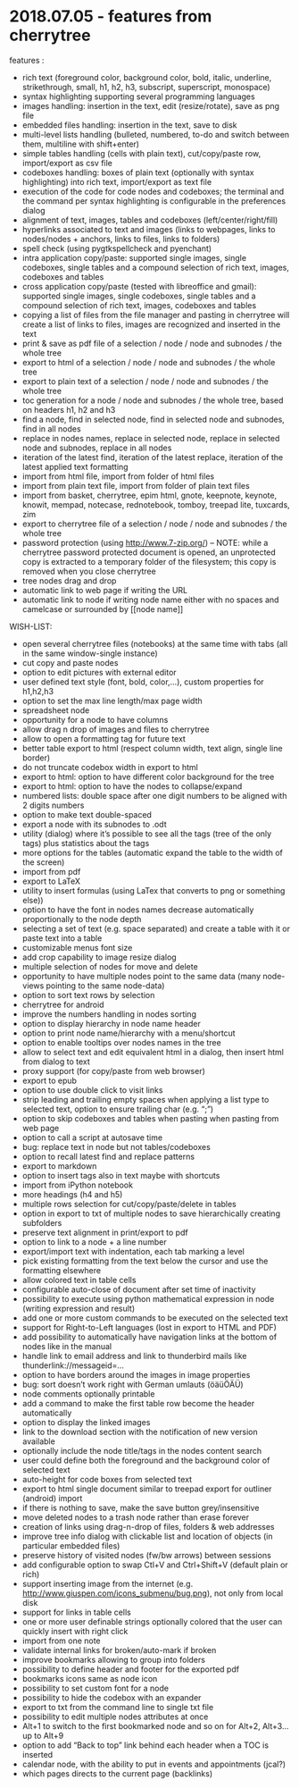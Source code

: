 # 2018.07.05 - features from cherrytree

features :

- rich text (foreground color, background color, bold, italic, underline, strikethrough, small, h1, h2, h3, subscript, superscript, monospace)
- syntax highlighting supporting several programming languages
- images handling: insertion in the text, edit (resize/rotate), save as png file
- embedded files handling: insertion in the text, save to disk
- multi-level lists handling (bulleted, numbered, to-do and switch between them, multiline with shift+enter)
- simple tables handling (cells with plain text), cut/copy/paste row, import/export as csv file
- codeboxes handling: boxes of plain text (optionally with syntax highlighting) into rich text, import/export as text file
- execution of the code for code nodes and codeboxes; the terminal and the command per syntax highlighting is configurable in the preferences dialog
- alignment of text, images, tables and codeboxes (left/center/right/fill)
- hyperlinks associated to text and images (links to webpages, links to nodes/nodes + anchors, links to files, links to folders)
- spell check (using pygtkspellcheck and pyenchant)
- intra application copy/paste: supported single images, single codeboxes, single tables and a compound selection of rich text, images, codeboxes and tables
- cross application copy/paste (tested with libreoffice and gmail): supported single images, single codeboxes, single tables and a compound selection of rich text, images, codeboxes and tables
- copying a list of files from the file manager and pasting in cherrytree will create a list of links to files, images are recognized and inserted in the text
- print & save as pdf file of a selection / node / node and subnodes / the whole tree
- export to html of a selection / node / node and subnodes / the whole tree
- export to plain text of a selection / node / node and subnodes / the whole tree
- toc generation for a node / node and subnodes / the whole tree, based on headers h1, h2 and h3
- find a node, find in selected node, find in selected node and subnodes, find in all nodes
- replace in nodes names, replace in selected node, replace in selected node and subnodes, replace in all nodes
- iteration of the latest find, iteration of the latest replace, iteration of the latest applied text formatting
- import from html file, import from folder of html files
- import from plain text file, import from folder of plain text files
- import from basket, cherrytree, epim html, gnote, keepnote, keynote, knowit, mempad, notecase, rednotebook, tomboy, treepad lite, tuxcards, zim
- export to cherrytree file of a selection / node / node and subnodes / the whole tree
- password protection (using http://www.7-zip.org/) – NOTE: while a cherrytree password protected document is opened, an unprotected copy is extracted to a temporary folder of the filesystem; this copy is removed when you close cherrytree
- tree nodes drag and drop
- automatic link to web page if writing the URL
- automatic link to node if writing node name either with no spaces and camelcase or surrounded by [[node name]]

WISH-LIST:

- open several cherrytree files (notebooks) at the same time with tabs (all in the same window-single instance)
- cut copy and paste nodes
- option to edit pictures with external editor
- user defined text style (font, bold, color,…), custom properties for h1,h2,h3
- option to set the max line length/max page width
- spreadsheet node
- opportunity for a node to have columns
- allow drag n drop of images and files to cherrytree
- allow to open a formatting tag for future text
- better table export to html (respect column width, text align, single line border)
- do not truncate codebox width in export to html
- export to html: option to have different color background for the tree
- export to html: option to have the nodes to collapse/expand
- numbered lists: double space after one digit numbers to be aligned with 2 digits numbers
- option to make text double-spaced
- export a node with its subnodes to .odt
- utility (dialog) where it’s possible to see all the tags (tree of the only tags) plus statistics about the tags
- more options for the tables (automatic expand the table to the width of the screen)
- import from pdf
- export to LaTeX
- utility to insert formulas (using LaTex that converts to png or something else))
- option to have the font in nodes names decrease automatically proportionally to the node depth
- selecting a set of text (e.g. space separated) and create a table with it or paste text into a table
- customizable menus font size
- add crop capability to image resize dialog
- multiple selection of nodes for move and delete
- opportunity to have multiple nodes point to the same data (many node-views pointing to the same node-data)
- option to sort text rows by selection
- cherrytree for android
- improve the numbers handling in nodes sorting
- option to display hierarchy in node name header
- option to print node name/hierarchy with a menu/shortcut
- option to enable tooltips over nodes names in the tree
- allow to select text and edit equivalent html in a dialog, then insert html from dialog to text
- proxy support (for copy/paste from web browser)
- export to epub
- option to use double click to visit links
- strip leading and trailing empty spaces when applying a list type to selected text, option to ensure trailing char (e.g. “;”)
- option to skip codeboxes and tables when pasting when pasting from web page
- option to call a script at autosave time
- bug: replace text in node but not tables/codeboxes
- option to recall latest find and replace patterns
- export to markdown
- option to insert tags also in text maybe with shortcuts
- import from iPython notebook
- more headings (h4 and h5)
- multiple rows selection for cut/copy/paste/delete in tables
- option in export to txt of multiple nodes to save hierarchically creating subfolders
- preserve text alignment in print/export to pdf
- option to link to a node + a line number
- export/import text with indentation, each tab marking a level
- pick existing formatting from the text below the cursor and use the formatting elsewhere
- allow colored text in table cells
- configurable auto-close of document after set time of inactivity
- possibility to execute using python mathematical expression in node (writing expression and result)
- add one or more custom commands to be executed on the selected text
- support for Right-to-Left languages (lost in export to HTML and PDF)
- add possibility to automatically have navigation links at the bottom of nodes like in the manual
- handle link to email address and link to thunderbird mails like thunderlink://messageid=…
- option to have borders around the images in image properties
- bug: sort doesn’t work right with German umlauts (öäüÖÄÜ)
- node comments optionally printable
- add a command to make the first table row become the header automatically
- option to display the linked images
- link to the download section with the notification of new version available
- optionally include the node title/tags in the nodes content search
- user could define both the foreground and the background color of selected text
- auto-height for code boxes from selected text
- export to html single document similar to treepad export for outliner (android) import
- if there is nothing to save, make the save button grey/insensitive
- move deleted nodes to a trash node rather than erase forever
- creation of links using drag-n-drop of files, folders & web addresses
- improve tree info dialog with clickable list and location of objects (in particular embedded files)
- preserve history of visited nodes (fw/bw arrows) between sessions
- add configurable option to swap Ctl+V and Ctrl+Shift+V (default plain or rich)
- support inserting image from the internet (e.g. http://www.giuspen.com/icons_submenu/bug.png), not only from local disk
- support for links in table cells
- one or more user definable strings optionally colored that the user can quickly insert with right click
- import from one note
- validate internal links for broken/auto-mark if broken
- improve bookmarks allowing to group into folders
- possibility to define header and footer for the exported pdf
- bookmarks icons same as node icon
- possibility to set custom font for a node
- possibility to hide the codebox with an expander
- export to txt from the command line to single txt file
- possibility to edit multiple nodes attributes at once
- Alt+1 to switch to the first bookmarked node and so on for Alt+2, Alt+3… up to Alt+9
- option to add “Back to top” link behind each header when a TOC is inserted
- calendar node, with the ability to put in events and appointments (jcal?)
- which pages directs to the current page (backlinks)

